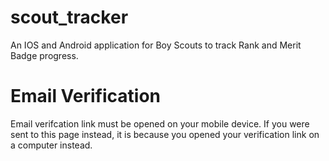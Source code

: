 # scout_tracker

An IOS and Android application for Boy Scouts to track Rank and Merit Badge progress.

# Email Verification

Email verifcation link must be opened on your mobile device. If you were sent to this page instead, it is because you opened your verification link on a computer instead.
